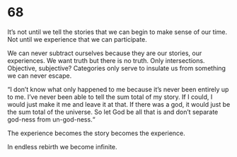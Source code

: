 # 68

It’s not until we tell the stories that we can begin to make sense of our time. Not until we experience that we can participate.

We can never subtract ourselves because they are our stories, our experiences. We want truth but there is no truth. Only intersections. Objective, subjective? Categories only serve to insulate us from something we can never escape. 

“I don’t know what only happened to me because it’s never been entirely up to me. I’ve never been able to tell the sum total of my story. If I could, I would just make it me and leave it at that. If there was a god, it would just be the sum total of the universe. So let God be all that is and don’t separate god-ness from un-god-ness.“

The experience becomes the story becomes the experience.

In endless rebirth we become infinite.